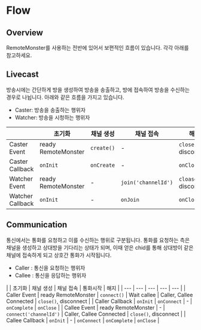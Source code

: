# Flow

## Overview

RemoteMonster를 사용하는 전반에 있어서 보편적인 흐름이 있습니다. 각각 아래를 참고하세요.

## Livecast

방송시에는 간단하게 방을 생성하여 방송을 송출하고, 방에 접속하여 방송을 수신하는 경우로 나뉩니다. 아래와 같은 흐름을 가지고 있습니다.

* Caster: 방송을 송출하는 행위자
* Watcher: 방송을 시청하는 행위자

|  | 초기화 | 채널 생성 | 채널 접속 | 해지 |
| --- | --- | --- | --- | --- |
| Caster Event | ready RemoteMonster | `create()` | - | `close()`, disconnect  |
| Caster Callback | `onInit` | `onCreate` | - | `onClose` |
| Watcher Event | ready RemoteMonster | - | `join('channelId')` | `cloase()`, disconnect |
| Watcher Callback | `onInit` | - | `onJoin` | `onClose` |

## Communication

통신에서는 통화를 요청하고 이를 수신하는 행위로 구분됩니다. 통화를 요청하는 측은 채널을 생성하고 상대방을 기다리는 상태가 되며, 이때 얻은 chid를 통해 상대방이 같은 채널에 접속하게 되고 상호간 통화가 시작됩니다.

* Caller : 통신을 요청하는 행위자
* Callee : 통신을 응답하는 행위자

|  | 초기화 | 채널 생성 | 채널 접속 | 통화시작 | 해지 |
| --- | --- | --- | --- | --- |
| Caller Event | ready RemoteMonster | `connect()` | Wait callee | Caller, Callee Connected | `close()`, disconnect  |
| Caller Callback | `onInit` | `onConnect` | - | `onComplete` | `onClose` |
| Callee Event | ready RemoteMonster | - | `connect('channelId')` | Caller, Callee Connected | `close()`, disconnect |
| Callee Callback | `onInit` | - | `onConnect` | `onComplete` | `onClose` |

